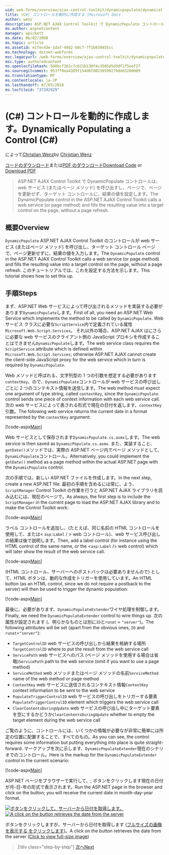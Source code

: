 ```yaml
---
uid: web-forms/overview/ajax-control-toolkit/dynamicpopulate/dynamically-populating-a-control-cs
title: (C#) コントロールを動的に作成する |Microsoft Docs
author: wenz
description: ASP.NET AJAX Control Toolkit で DynamicPopulate コントロールは、web サービス (またはページ メソッド) を呼び出すし、t のターゲット コントロールに、結果の値を入力しています.
ms.author: aspnetcontent
manager: wpickett
ms.date: 06/02/2008
ms.topic: article
ms.assetid: e1fec43e-1daf-49d2-b0c7-7f1b930455cc
ms.technology: dotnet-webforms
msc.legacyurl: /web-forms/overview/ajax-control-toolkit/dynamicpopulate/dynamically-populating-a-control-cs
msc.type: authoredcontent
ms.openlocfilehash: 560bcf261c7c621b130f4c3585d5d3df2f5eaf27
ms.sourcegitcommit: 953ff9ea4369f154d6fd0239599279ddd3280009
ms.translationtype: MT
ms.contentlocale: ja-JP
ms.lasthandoff: 07/03/2018
ms.locfileid: "37392929"
---
```

<a name="dynamically-populating-a-control-c"></a><span data-ttu-id="c9369-103">(C#) コントロールを動的に作成します。</span><span class="sxs-lookup"><span data-stu-id="c9369-103">Dynamically Populating a Control (C#)</span></span>
====================
<span data-ttu-id="c9369-104">によって[Christian Wenz](https://github.com/wenz)</span><span class="sxs-lookup"><span data-stu-id="c9369-104">by [Christian Wenz](https://github.com/wenz)</span></span>

<span data-ttu-id="c9369-105">[コードのダウンロード](http://download.microsoft.com/download/d/8/f/d8f2f6f9-1b7c-46ad-9252-e1fc81bdea3e/dynamicpopulate0.cs.zip)または[PDF のダウンロード](http://download.microsoft.com/download/b/6/a/b6ae89ee-df69-4c87-9bfb-ad1eb2b23373/dynamicpopulate0CS.pdf)</span><span class="sxs-lookup"><span data-stu-id="c9369-105">[Download Code](http://download.microsoft.com/download/d/8/f/d8f2f6f9-1b7c-46ad-9252-e1fc81bdea3e/dynamicpopulate0.cs.zip) or [Download PDF](http://download.microsoft.com/download/b/6/a/b6ae89ee-df69-4c87-9bfb-ad1eb2b23373/dynamicpopulate0CS.pdf)</span></span>

> <span data-ttu-id="c9369-106">ASP.NET AJAX Control Toolkit で DynamicPopulate コントロールは、web サービス (またはページ メソッド) を呼び出すし、ページで、ページを更新せず、ターゲット コントロールに、結果の値を設定します。</span><span class="sxs-lookup"><span data-stu-id="c9369-106">The DynamicPopulate control in the ASP.NET AJAX Control Toolkit calls a web service (or page method) and fills the resulting value into a target control on the page, without a page refresh.</span></span>


## <a name="overview"></a><span data-ttu-id="c9369-107">概要</span><span class="sxs-lookup"><span data-stu-id="c9369-107">Overview</span></span>

<span data-ttu-id="c9369-108">`DynamicPopulate` ASP.NET AJAX Control Toolkit のコントロールが web サービス (またはページ メソッド) を呼び出し、ターゲット コントロール ページで、ページ更新せずに、結果の値を入力します。</span><span class="sxs-lookup"><span data-stu-id="c9369-108">The `DynamicPopulate` control in the ASP.NET AJAX Control Toolkit calls a web service (or page method) and fills the resulting value into a target control on the page, without a page refresh.</span></span> <span data-ttu-id="c9369-109">このチュートリアルでは、これを設定する方法を示します。</span><span class="sxs-lookup"><span data-stu-id="c9369-109">This tutorial shows how to set this up.</span></span>

## <a name="steps"></a><span data-ttu-id="c9369-110">手順</span><span class="sxs-lookup"><span data-stu-id="c9369-110">Steps</span></span>

<span data-ttu-id="c9369-111">まず、ASP.NET Web サービスによって呼び出されるメソッドを実装する必要があります`DynamicPopulate`します。</span><span class="sxs-lookup"><span data-stu-id="c9369-111">First of all, you need an ASP.NET Web Service which implements the method to be called by `DynamicPopulate`.</span></span> <span data-ttu-id="c9369-112">Web サービス クラスに必要な`ScriptService`内で定義されている属性`Microsoft.Web.Script.Services`。 それ以外の場合、ASP.NET AJAX はにさらに必要な web サービスのクライアント側の JavaScript プロキシを作成することはできません`DynamicPopulate`します。</span><span class="sxs-lookup"><span data-stu-id="c9369-112">The web service class requires the `ScriptService` attribute which is defined within `Microsoft.Web.Script.Services`; otherwise ASP.NET AJAX cannot create the client-side JavaScript proxy for the web service which in turn is required by `DynamicPopulate`.</span></span>

<span data-ttu-id="c9369-113">Web メソッドと呼ばれる、文字列型の 1 つの引数を想定する必要があります`contextKey`、ので、`DynamicPopulate`コントロールが web サービスの呼び出しごとに 2 つのコンテキスト情報を送信します。</span><span class="sxs-lookup"><span data-stu-id="c9369-113">The web method must expect one argument of type string, called `contextKey`, since the `DynamicPopulate` control sends one piece of context information with each web service call.</span></span> <span data-ttu-id="c9369-114">次の web サービスによって表される形式で現在の日付を返します、`contextKey`引数。</span><span class="sxs-lookup"><span data-stu-id="c9369-114">The following web service returns the current date in a format represented by the `contextKey` argument:</span></span>

[!code-aspx[Main](dynamically-populating-a-control-cs/samples/sample1.aspx)]

<span data-ttu-id="c9369-115">Web サービスとして保存されます`DynamicPopulate.cs.asmx`します。</span><span class="sxs-lookup"><span data-stu-id="c9369-115">The web service is then saved as `DynamicPopulate.cs.asmx`.</span></span> <span data-ttu-id="c9369-116">また、実装すること、`getDate()`メソッドでは、実際の ASP.NET ページ内でページ メソッドとして、`DynamicPopulate`コントロール。</span><span class="sxs-lookup"><span data-stu-id="c9369-116">Alternatively, you could implement the `getDate()` method as a page method within the actual ASP.NET page with the `DynamicPopulate` control.</span></span>

<span data-ttu-id="c9369-117">次の手順では、新しい ASP.NET ファイルを作成します。</span><span class="sxs-lookup"><span data-stu-id="c9369-117">In the next step, create a new ASP.NET file.</span></span> <span data-ttu-id="c9369-118">最初の手順を含めるには常に、よう、 `ScriptManager` Control Toolkit の作業を行うと ASP.NET AJAX ライブラリを読み込むには、現在のページで。</span><span class="sxs-lookup"><span data-stu-id="c9369-118">As always, the first step is to include the `ScriptManager` in the current page to load the ASP.NET AJAX library and to make the Control Toolkit work:</span></span>

[!code-aspx[Main](dynamically-populating-a-control-cs/samples/sample2.aspx)]

<span data-ttu-id="c9369-119">ラベル コントロールを追加し、(たとえば、同じ名前の HTML コントロールを使用して、または&lt; `asp:Label`  / &gt; web コントロール)、web サービス呼び出しの結果は後で説明します。</span><span class="sxs-lookup"><span data-stu-id="c9369-119">Then, add a label control (for instance using the HTML control of the same name, or the &lt;`asp:Label` /&gt; web control) which will later show the result of the web service call.</span></span>

[!code-aspx[Main](dynamically-populating-a-control-cs/samples/sample3.aspx)]

<span data-ttu-id="c9369-120">(HTML コントロール、サーバーへのポストバックは必要ありませんので) として、HTML ボタンは、動的な作成をトリガーを使用しています。</span><span class="sxs-lookup"><span data-stu-id="c9369-120">An HTML button (as an HTML control, since we do not require a postback to the server) will then be used to trigger the dynamic population:</span></span>

[!code-aspx[Main](dynamically-populating-a-control-cs/samples/sample4.aspx)]

<span data-ttu-id="c9369-121">最後に、必要があります、`DynamicPopulateExtender`ワイヤ処理を制御します。</span><span class="sxs-lookup"><span data-stu-id="c9369-121">Finally, we need the `DynamicPopulateExtender` control to wire things up.</span></span> <span data-ttu-id="c9369-122">次の属性が設定されます (、明らかなものとは別に`ID`と`runat` = `"server"`)。</span><span class="sxs-lookup"><span data-stu-id="c9369-122">The following attributes will be set (apart from the obvious ones, `ID` and `runat`=`"server"`):</span></span>

- <span data-ttu-id="c9369-123">`TargetControlID` web サービスの呼び出しから結果を格納する場所</span><span class="sxs-lookup"><span data-stu-id="c9369-123">`TargetControlID` where to put the result from the web service call</span></span>
- <span data-ttu-id="c9369-124">`ServicePath` web サービスへのパス (ページ メソッドを使用する場合は省略)</span><span class="sxs-lookup"><span data-stu-id="c9369-124">`ServicePath` path to the web service (omit if you want to use a page method)</span></span>
- <span data-ttu-id="c9369-125">`ServiceMethod` web メソッドまたはページ メソッドの名前</span><span class="sxs-lookup"><span data-stu-id="c9369-125">`ServiceMethod` name of the web method or page method</span></span>
- <span data-ttu-id="c9369-126">`ContextKey` web サービスに送信されるコンテキスト情報</span><span class="sxs-lookup"><span data-stu-id="c9369-126">`ContextKey` context information to be sent to the web service</span></span>
- <span data-ttu-id="c9369-127">`PopulateTriggerControlID` web サービスの呼び出しをトリガーする要素</span><span class="sxs-lookup"><span data-stu-id="c9369-127">`PopulateTriggerControlID` element which triggers the web service call</span></span>
- <span data-ttu-id="c9369-128">`ClearContentsDuringUpdate` web サービスの呼び出し中にターゲット要素を空にするかどうか</span><span class="sxs-lookup"><span data-stu-id="c9369-128">`ClearContentsDuringUpdate` whether to empty the target element during the web service call</span></span>

<span data-ttu-id="c9369-129">ご覧のように、コントロールには、いくつかの情報が必要なが非常に簡単には所定の位置に配置することで、すべてのもの。</span><span class="sxs-lookup"><span data-stu-id="c9369-129">As you can see, the control requires some information but putting everything into place is quite straight-forward.</span></span> <span data-ttu-id="c9369-130">マークアップを次に示します、`DynamicPopulateExtender`現在のシナリオでのコントロール。</span><span class="sxs-lookup"><span data-stu-id="c9369-130">Here is the markup for the `DynamicPopulateExtender` control in the current scenario:</span></span>

[!code-aspx[Main](dynamically-populating-a-control-cs/samples/sample5.aspx)]

<span data-ttu-id="c9369-131">ASP.NET ページをブラウザーで実行して、; ボタンをクリックします現在の日付が月-日-年の形式で表示されます。</span><span class="sxs-lookup"><span data-stu-id="c9369-131">Run the ASP.NET page in the browser and click on the button; you will receive the current date in month-day-year format.</span></span>


<span data-ttu-id="c9369-132">[![ボタンをクリックして、サーバーから日付を取得します。](dynamically-populating-a-control-cs/_static/image2.png)](dynamically-populating-a-control-cs/_static/image1.png)</span><span class="sxs-lookup"><span data-stu-id="c9369-132">[![A click on the button retrieves the date from the server](dynamically-populating-a-control-cs/_static/image2.png)](dynamically-populating-a-control-cs/_static/image1.png)</span></span>

<span data-ttu-id="c9369-133">ボタンをクリックしますが、サーバーから日付を取得します ([フルサイズの画像を表示する をクリックします](dynamically-populating-a-control-cs/_static/image3.png))。</span><span class="sxs-lookup"><span data-stu-id="c9369-133">A click on the button retrieves the date from the server ([Click to view full-size image](dynamically-populating-a-control-cs/_static/image3.png))</span></span>

> [!div class="step-by-step"]
> [<span data-ttu-id="c9369-134">次へ</span><span class="sxs-lookup"><span data-stu-id="c9369-134">Next</span></span>](dynamically-populating-a-control-using-javascript-code-cs.md)
